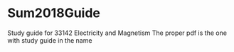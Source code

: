 # Sum2018Guide
Study guide for 33142 Electricity and Magnetism
The proper pdf is the one with study guide in the name
